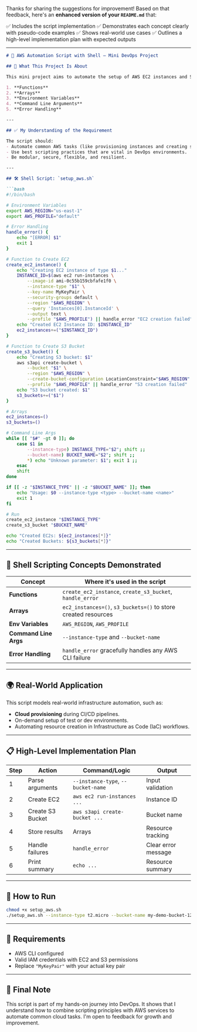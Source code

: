 Thanks for sharing the suggestions for improvement! Based on that feedback, here's an **enhanced version of your `README.md`** that:

✅ Includes the script implementation
✅ Demonstrates each concept clearly with pseudo-code examples
✅ Shows real-world use cases
✅ Outlines a high-level implementation plan with expected outputs

---

````markdown
# 🔧 AWS Automation Script with Shell – Mini DevOps Project

## 📌 What This Project Is About

This mini project aims to automate the setup of AWS EC2 instances and S3 buckets using shell scripting. It helps reinforce 5 critical scripting concepts:

1. **Functions**
2. **Arrays**
3. **Environment Variables**
4. **Command Line Arguments**
5. **Error Handling**

---

## ✅ My Understanding of the Requirement

The script should:
- Automate common AWS tasks (like provisioning instances and creating storage buckets).
- Use best scripting practices that are vital in DevOps environments.
- Be modular, secure, flexible, and resilient.

---

## 🛠️ Shell Script: `setup_aws.sh`

```bash
#!/bin/bash

# Environment Variables
export AWS_REGION="us-east-1"
export AWS_PROFILE="default"

# Error Handling
handle_error() {
    echo "[ERROR] $1"
    exit 1
}

# Function to Create EC2
create_ec2_instance() {
    echo "Creating EC2 instance of type $1..."
    INSTANCE_ID=$(aws ec2 run-instances \
        --image-id ami-0c55b159cbfafe1f0 \
        --instance-type "$1" \
        --key-name MyKeyPair \
        --security-groups default \
        --region "$AWS_REGION" \
        --query 'Instances[0].InstanceId' \
        --output text \
        --profile "$AWS_PROFILE") || handle_error "EC2 creation failed"
    echo "Created EC2 Instance ID: $INSTANCE_ID"
    ec2_instances+=("$INSTANCE_ID")
}

# Function to Create S3 Bucket
create_s3_bucket() {
    echo "Creating S3 bucket: $1"
    aws s3api create-bucket \
        --bucket "$1" \
        --region "$AWS_REGION" \
        --create-bucket-configuration LocationConstraint="$AWS_REGION" \
        --profile "$AWS_PROFILE" || handle_error "S3 creation failed"
    echo "S3 bucket created: $1"
    s3_buckets+=("$1")
}

# Arrays
ec2_instances=()
s3_buckets=()

# Command Line Args
while [[ "$#" -gt 0 ]]; do
    case $1 in
        --instance-type) INSTANCE_TYPE="$2"; shift ;;
        --bucket-name) BUCKET_NAME="$2"; shift ;;
        *) echo "Unknown parameter: $1"; exit 1 ;;
    esac
    shift
done

if [[ -z "$INSTANCE_TYPE" || -z "$BUCKET_NAME" ]]; then
    echo "Usage: $0 --instance-type <type> --bucket-name <name>"
    exit 1
fi

# Run
create_ec2_instance "$INSTANCE_TYPE"
create_s3_bucket "$BUCKET_NAME"

echo "Created EC2s: ${ec2_instances[*]}"
echo "Created Buckets: ${s3_buckets[*]}"
````

---

## 🧠 Shell Scripting Concepts Demonstrated

| Concept               | Where it's used in the script                                  |
| --------------------- | -------------------------------------------------------------- |
| **Functions**         | `create_ec2_instance`, `create_s3_bucket`, `handle_error`      |
| **Arrays**            | `ec2_instances=()`, `s3_buckets=()` to store created resources |
| **Env Variables**     | `AWS_REGION`, `AWS_PROFILE`                                    |
| **Command Line Args** | `--instance-type` and `--bucket-name`                          |
| **Error Handling**    | `handle_error` gracefully handles any AWS CLI failure          |

---

## 🌍 Real-World Application

This script models real-world infrastructure automation, such as:

* **Cloud provisioning** during CI/CD pipelines.
* On-demand setup of test or dev environments.
* Automating resource creation in Infrastructure as Code (IaC) workflows.

---

## 📋 High-Level Implementation Plan

| Step | Action           | Command/Logic                      | Output              |
| ---- | ---------------- | ---------------------------------- | ------------------- |
| 1    | Parse arguments  | `--instance-type`, `--bucket-name` | Input validation    |
| 2    | Create EC2       | `aws ec2 run-instances ...`        | Instance ID         |
| 3    | Create S3 Bucket | `aws s3api create-bucket ...`      | Bucket name         |
| 4    | Store results    | Arrays                             | Resource tracking   |
| 5    | Handle failures  | `handle_error`                     | Clear error message |
| 6    | Print summary    | `echo ...`                         | Resource summary    |

---

## 🧪 How to Run

```bash
chmod +x setup_aws.sh
./setup_aws.sh --instance-type t2.micro --bucket-name my-demo-bucket-123
```

---

## 🚨 Requirements

* AWS CLI configured
* Valid IAM credentials with EC2 and S3 permissions
* Replace `"MyKeyPair"` with your actual key pair

---

## 🙌 Final Note

This script is part of my hands-on journey into DevOps. It shows that I understand how to combine scripting principles with AWS services to automate common cloud tasks. I'm open to feedback for growth and improvement.

```

